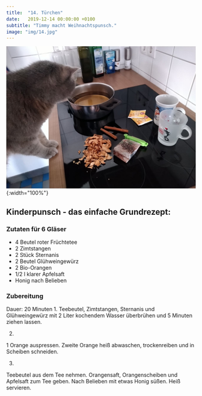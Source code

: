 ```yaml
---
title:  "14. Türchen"
date:   2019-12-14 00:00:00 +0100
subtitle: "Timmy macht Weihnachtspunsch."
image: "img/14.jpg"
---
```


![Timmy](../img/14.jpg){:width="100%"}

## Kinderpunsch - das einfache Grundrezept:
### Zutaten für 6 Gläser
* 4 Beutel roter Früchtetee 
* 2  Zimtstangen 
* 2 Stück Sternanis 
* 2 Beutel Glühweingewürz 
* 2  Bio-Orangen 
* 1/2 l klarer Apfelsaft 
* Honig nach Belieben 

### Zubereitung
Dauer: 20 Minuten
1.
Teebeutel, Zimtstangen, Sternanis und Glühweingewürz mit 2 Liter kochendem Wasser überbrühen und 5 Minuten ziehen lassen.

2.
1 Orange auspressen. Zweite Orange heiß abwaschen, trockenreiben und in Scheiben schneiden.

3.
Teebeutel aus dem Tee nehmen. Orangensaft, Orangenscheiben und Apfelsaft zum Tee geben. Nach Belieben mit etwas Honig süßen. Heiß servieren.